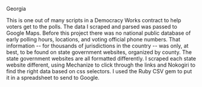 Georgia


This is one out of many scripts in a Democracy Works contract to help voters get to the polls. The data I scraped and parsed was passed to Google Maps. Before this project there was no national public database of early polling hours, locations, and voting official phone numbers. That information -- for thousands of jurisdictions in the country -- was only, at best, to be found on state government websites, organized by county. The state government websites are all formatted differently. I scraped each state website different, using Mechanize to click through the links and Nokogiri to find the right data based on css selectors. I used the Ruby CSV gem to put it in a spreadsheet to send to Google. 
